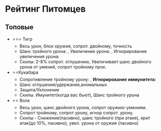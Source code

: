 # Рейтинг Питомцев
## Топовые

- ⭐⭐⭐ Тигр
  - Весь урон, блок оружия, сопрот. двойному, точность
  - Шанс тройного урона: ,  Увеличение урона: , Игнорирование увеличения урона:
  - Скилы: 2-8% сопрот. оглушению, Увеличивает шанс двойного урона от умений, сопрот тройному прок.
- ⭐⭐Кукабара
  - Сопротивление тройному урону: , **Игнорирование иммунитета:**  
  - Шанс оглушения/удержания,аномальных
  - Защита/Уклонение
  - Скилы. Имунитет(когда вас бьют), Шанс тройного урона
- ⭐⭐ Волк
  - Весь урон, шанс двойного урона, сопрот оружию-умениям.
  - Сопрот тройному, сопрот урону, игнор сопрот. урону.
  - Скилы - Снижение(пасивно), шанс тройного (при атаке), крит атак(до 10%, пасивно), увел. урона от оружия (пасивно)  
